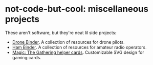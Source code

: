 # not-code-but-cool: miscellaneous projects

These aren't software, but they're neat lil side projects:

* [Drone Binder](https://drive.google.com/drive/folders/15f8DG6XIfEu_ORAeMokGQj7ZwSF4fci4?usp=sharing). A collection of resources for drone pilots.
* [Ham Binder](https://drive.google.com/drive/folders/1VdQTkvd2hzRXLXJPbT02MVS0QLUrbW5_?usp=sharing). A collection of resources for amateur radio operators.
* [Magic: The Gathering helper cards](https://www.dropbox.com/scl/fo/4ergykiq9qgd9yehl90fk/h?rlkey=og96zka3buf045n2domhi025t&dl=0). Customizable SVG design for gaming cards.
